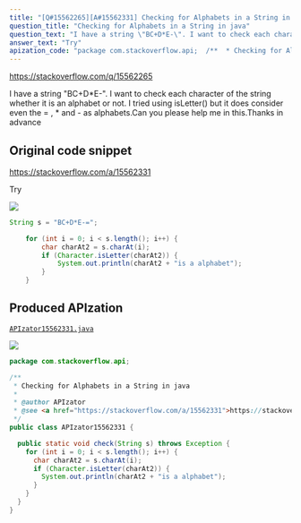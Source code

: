 ```yaml
---
title: "[Q#15562265][A#15562331] Checking for Alphabets in a String in java"
question_title: "Checking for Alphabets in a String in java"
question_text: "I have a string \"BC+D*E-\". I want to check each character of the string whether it is an alphabet or not. I tried using isLetter() but it does consider even the = , * and - as alphabets.Can you please help me in this.Thanks in advance"
answer_text: "Try"
apization_code: "package com.stackoverflow.api;  /**  * Checking for Alphabets in a String in java  *  * @author APIzator  * @see <a href=\"https://stackoverflow.com/a/15562331\">https://stackoverflow.com/a/15562331</a>  */ public class APIzator15562331 {    public static void check(String s) throws Exception {     for (int i = 0; i < s.length(); i++) {       char charAt2 = s.charAt(i);       if (Character.isLetter(charAt2)) {         System.out.println(charAt2 + \"is a alphabet\");       }     }   } }"
---
```


https://stackoverflow.com/q/15562265

I have a string &quot;BC+D*E-&quot;. I want to check each character of the string whether it is an alphabet or not. I tried using isLetter() but it does consider even the = , * and - as alphabets.Can you please help me in this.Thanks in advance



## Original code snippet

https://stackoverflow.com/a/15562331

Try

<div class="code-logo"><img src="/stackoverflow.png" /></div>

```java
String s = "BC+D*E-=";

    for (int i = 0; i < s.length(); i++) {
        char charAt2 = s.charAt(i);
        if (Character.isLetter(charAt2)) {
            System.out.println(charAt2 + "is a alphabet");
        }
    }
```

## Produced APIzation

[`APIzator15562331.java`](https://github.com/pasqualesalza/apization-temp/raw/main/data/search/APIzator15562331.java)

<div class="code-logo"><img src="/apizator.png" /></div>

```java
package com.stackoverflow.api;

/**
 * Checking for Alphabets in a String in java
 *
 * @author APIzator
 * @see <a href="https://stackoverflow.com/a/15562331">https://stackoverflow.com/a/15562331</a>
 */
public class APIzator15562331 {

  public static void check(String s) throws Exception {
    for (int i = 0; i < s.length(); i++) {
      char charAt2 = s.charAt(i);
      if (Character.isLetter(charAt2)) {
        System.out.println(charAt2 + "is a alphabet");
      }
    }
  }
}

```